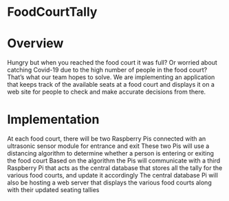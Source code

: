 # FoodCourtTally

# Overview
Hungry but when you reached the food court it was full? Or worried about catching Covid-19 due to the high number of people in the food court? That’s what our team hopes to solve. We are implementing an application that keeps track of the available seats at a food court and displays it on a web site for people to check and make accurate decisions from there.


# Implementation
At each food court, there will be two Raspberry Pis connected with an ultrasonic sensor module for entrance and exit
These two Pis will use a distancing algorithm to determine whether a person is entering or exiting the food court 
Based on the algorithm the Pis will communicate with a third Raspberry Pi that acts as the central database that stores all the tally for the various food courts, and update it accordingly
The central database Pi will also be hosting a web server that displays the various food courts along with their updated seating tallies
